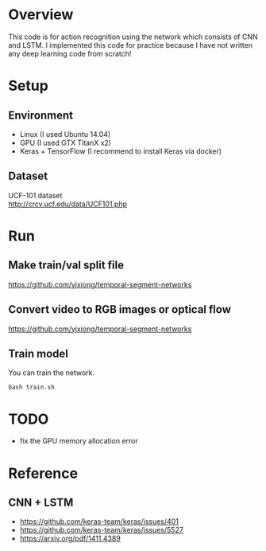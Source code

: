 # Overview
This code is for action recognition using the network which consists of CNN and LSTM.
I implemented this code for practice because I have not written any deep learning code from scratch!

# Setup
## Environment
- Linux (I used Ubuntu 14.04)
- GPU (I used GTX TitanX x2)
- Keras + TensorFlow (I recommend to install Keras via docker)

## Dataset
UCF-101 dataset  
http://crcv.ucf.edu/data/UCF101.php

# Run
## Make train/val split file
https://github.com/yjxiong/temporal-segment-networks

## Convert video to RGB images or optical flow
https://github.com/yjxiong/temporal-segment-networks

## Train model
You can train the network.
```Shell
bash train.sh
```

# TODO
- fix the GPU memory allocation error

# Reference
## CNN + LSTM
- https://github.com/keras-team/keras/issues/401
- https://github.com/keras-team/keras/issues/5527
- https://arxiv.org/pdf/1411.4389
